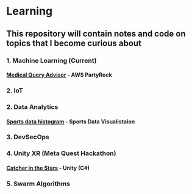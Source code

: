 # Learning

## This repository will contain notes and code on topics that I become curious about

### 1. Machine Learning (Current)
#### [Medical Query Advisor](https://partyrock.aws/u/jaflavier/EXh4dPPgM/Medical-Queries-Advisor) - AWS PartyRock

### 2. IoT
### 2. Data Analytics
#### [Sports data histogram](https://github.com/JonaFlavier/Sports-Data) - Sports Data Visualistaion
### 3. DevSecOps
### 4. Unity XR (Meta Quest Hackathon)
#### [Catcher in the Stars](https://github.com/jimmyd95/MetaHackathon2.0) - Unity (C#)
### 5. Swarm Algorithms
